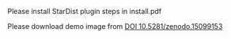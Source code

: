 Please install StarDist plugin steps in install.pdf

Please download demo image from  <a href="https://doi.org/10.5281/zenodo.15099153">DOI 10.5281/zenodo.15099153</a>
